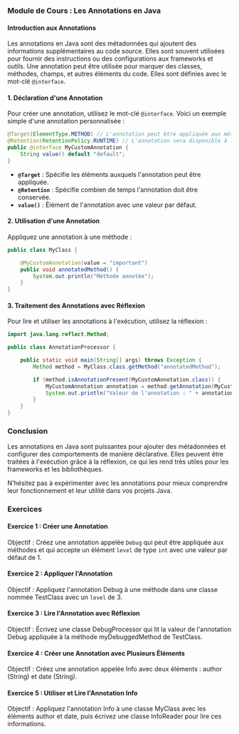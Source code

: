 ### Module de Cours : Les Annotations en Java

#### Introduction aux Annotations

Les annotations en Java sont des métadonnées qui ajoutent des informations supplémentaires au code source. Elles sont souvent utilisées pour fournir des instructions ou des configurations aux frameworks et outils. Une annotation peut être utilisée pour marquer des classes, méthodes, champs, et autres éléments du code. Elles sont définies avec le mot-clé `@interface`.

#### 1. **Déclaration d'une Annotation**

Pour créer une annotation, utilisez le mot-clé `@interface`. Voici un exemple simple d'une annotation personnalisée :

```java
@Target(ElementType.METHOD) // L'annotation peut être appliquée aux méthodes
@Retention(RetentionPolicy.RUNTIME) // L'annotation sera disponible à l'exécution
public @interface MyCustomAnnotation {
    String value() default "default";
}
```

- **`@Target`** : Spécifie les éléments auxquels l'annotation peut être appliquée.
- **`@Retention`** : Spécifie combien de temps l'annotation doit être conservée.
- **`value()`** : Élément de l'annotation avec une valeur par défaut.

#### 2. **Utilisation d'une Annotation**

Appliquez une annotation à une méthode :

```java
public class MyClass {

    @MyCustomAnnotation(value = "important")
    public void annotatedMethod() {
        System.out.println("Méthode annotée");
    }
}
```

#### 3. **Traitement des Annotations avec Réflexion**

Pour lire et utiliser les annotations à l'exécution, utilisez la réflexion :

```java
import java.lang.reflect.Method;

public class AnnotationProcessor {

    public static void main(String[] args) throws Exception {
        Method method = MyClass.class.getMethod("annotatedMethod");

        if (method.isAnnotationPresent(MyCustomAnnotation.class)) {
            MyCustomAnnotation annotation = method.getAnnotation(MyCustomAnnotation.class);
            System.out.println("Valeur de l'annotation : " + annotation.value());
        }
    }
}
```


### Conclusion

Les annotations en Java sont puissantes pour ajouter des métadonnées et configurer des comportements de manière déclarative. Elles peuvent être traitées à l'exécution grâce à la réflexion, ce qui les rend très utiles pour les frameworks et les bibliothèques.

N'hésitez pas à expérimenter avec les annotations pour mieux comprendre leur fonctionnement et leur utilité dans vos projets Java.
### Exercices
#### Exercice 1 : Créer une Annotation
Objectif : Créez une annotation appelée `Debug` qui peut être appliquée aux méthodes et qui accepte un élément `level` de type `int` avec une valeur par défaut de 1.
#### Exercice 2 : Appliquer l'Annotation
Objectif : Appliquez l'annotation Debug à une méthode dans une classe nommée TestClass avec un `level` de 3.
#### Exercice 3 : Lire l'Annotation avec Réflexion
Objectif : Écrivez une classe DebugProcessor qui lit la valeur de l'annotation Debug appliquée à la méthode myDebuggedMethod de TestClass.
#### Exercice 4 : Créer une Annotation avec Plusieurs Éléments
Objectif : Créez une annotation appelée Info avec deux éléments : author (String) et date (String).
#### Exercice 5 : Utiliser et Lire l'Annotation Info
Objectif : Appliquez l'annotation Info à une classe MyClass avec les éléments author et date, puis écrivez une classe InfoReader pour lire ces informations.
